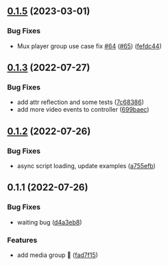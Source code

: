 ## [0.1.5](https://github.com/muxinc/media-group/compare/v0.1.4...v0.1.5) (2023-03-01)


### Bug Fixes

* Mux player group use case fix [#64](https://github.com/muxinc/media-group/issues/64) ([#65](https://github.com/muxinc/media-group/issues/65)) ([fefdc44](https://github.com/muxinc/media-group/commit/fefdc4404a2907c9548ce07e61cf9c82ef758f60))



## [0.1.3](https://github.com/muxinc/media-group/compare/v0.1.2...v0.1.3) (2022-07-27)

### Bug Fixes

- add attr reflection and some tests ([7c68386](https://github.com/muxinc/media-group/commit/7c683863d020ffbc861ea8f8473af18f3368c45c))
- add more video events to controller ([699baec](https://github.com/muxinc/media-group/commit/699baec7185112d7ceb992f8c3f40525e16252f3))

## [0.1.2](https://github.com/muxinc/media-group/compare/v0.1.1...v0.1.2) (2022-07-26)

### Bug Fixes

- async script loading, update examples ([a755efb](https://github.com/muxinc/media-group/commit/a755efb48f5d71db9934cf4ccc3521e3fcb19a09))

## 0.1.1 (2022-07-26)

### Bug Fixes

- waiting bug ([d4a3eb8](https://github.com/muxinc/media-group/commit/d4a3eb8e5710a8b4a243c44f723993add2fcfde0))

### Features

- add media group 🌱 ([fad7f15](https://github.com/muxinc/media-group/commit/fad7f15372c8da9eb20cd78b6de355fc1896ca47))
